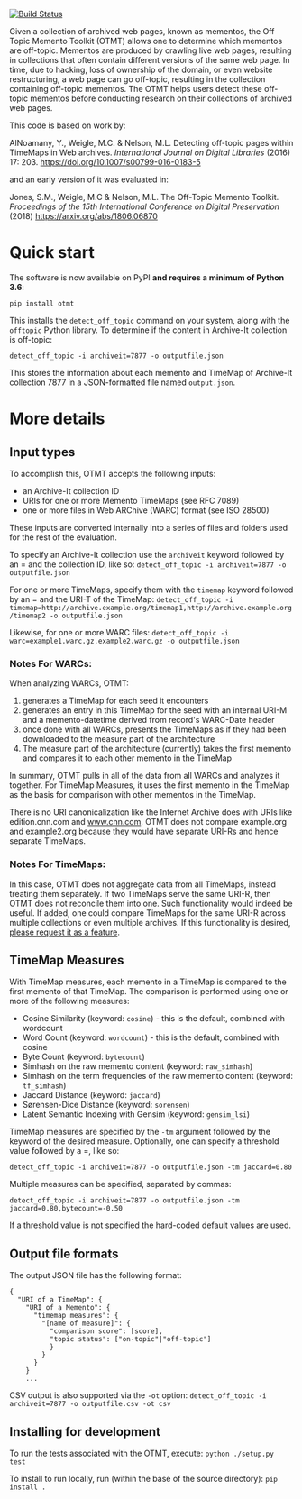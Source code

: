 [![Build Status](https://travis-ci.org/oduwsdl/off-topic-memento-toolkit.svg?branch=master)](https://travis-ci.org/oduwsdl/off-topic-memento-toolkit)

Given a collection of archived web pages, known as mementos, the Off Topic Memento Toolkit (OTMT) allows one to determine which mementos are off-topic. Mementos are produced by crawling live web pages, resulting in collections that often contain different versions of the same web page. In time, due to hacking, loss of ownership of the domain, or even website restructuring, a web page can go off-topic, resulting in the collection containing off-topic mementos. The OTMT helps users detect these off-topic mementos before conducting research on their collections of archived web pages.

This code is based on work by:

AlNoamany, Y., Weigle, M.C. & Nelson, M.L. Detecting off-topic pages within TimeMaps in Web archives. *International Journal on Digital Libraries* (2016) 17: 203. https://doi.org/10.1007/s00799-016-0183-5

and an early version of it was evaluated in:

Jones, S.M., Weigle, M.C & Nelson, M.L. The Off-Topic Memento Toolkit. *Proceedings of the 15th International Conference on Digital Preservation* (2018) https://arxiv.org/abs/1806.06870

# Quick start

The software is now available on PyPI **and requires a minimum of Python 3.6**:

`pip install otmt`

This installs the `detect_off_topic` command on your system, along with the `offtopic` Python library. To determine if the content in Archive-It collection is off-topic:

`detect_off_topic -i archiveit=7877 -o outputfile.json`

This stores the information about each memento and TimeMap of Archive-It collection 7877 in a JSON-formatted file named `output.json`.

# More details

## Input types

To accomplish this, OTMT accepts the following inputs:
* an Archive-It collection ID
* URIs for one or more Memento TimeMaps (see RFC 7089)
* one or more files in Web ARChive (WARC) format (see ISO 28500)

These inputs are converted internally into a series of files and folders used for the rest of the evaluation.

To specify an Archive-It collection use the `archiveit` keyword followed by an = and the collection ID, like so:
`detect_off_topic -i archiveit=7877 -o outputfile.json`

For one or more TimeMaps, specify them with the `timemap` keyword followed by an = and the URI-T of the TimeMap:
`detect_off_topic -i timemap=http://archive.example.org/timemap1,http://archive.example.org/timemap2 -o outputfile.json`

Likewise, for one or more WARC files:
`detect_off_topic -i warc=example1.warc.gz,example2.warc.gz -o outputfile.json`

### Notes For WARCs:
When analyzing WARCs, OTMT:
1. generates a TimeMap for each seed it encounters
2. generates an entry in this TimeMap for the seed with an internal URI-M and a memento-datetime derived from record's WARC-Date header
3. once done with all WARCs, presents the TimeMaps as if they had been downloaded to the measure part of the architecture
4. The measure part of the architecture (currently) takes the first memento and compares it to each other memento in the TimeMap

In summary, OTMT pulls in all of the data from all WARCs and analyzes it together. For TimeMap Measures, it uses the first memento in the TimeMap as the basis for comparison with other mementos in the TimeMap.

There is no URI canonicalization like the Internet Archive does with URIs like edition.cnn.com and www.cnn.com. OTMT does not compare example.org and example2.org because they would have separate URI-Rs and hence separate TimeMaps.

### Notes For TimeMaps:

In this case, OTMT does not aggregate data from all TimeMaps, instead treating them separately. If two TimeMaps serve the same URI-R, then OTMT does not reconcile them into one. Such functionality would indeed be useful. If added, one could compare TimeMaps for the same URI-R across multiple collections or even multiple archives. If this functionality is desired, [please request it as a feature](https://github.com/oduwsdl/off-topic-memento-toolkit/issues).

## TimeMap Measures
With TimeMap measures, each memento in a TimeMap is compared to the first memento of that TimeMap. The comparison is performed using one or more of the following measures:
* Cosine Similarity (keyword: `cosine`) - this is the default, combined with wordcount
* Word Count (keyword: `wordcount`) - this is the default, combined with cosine
* Byte Count (keyword: `bytecount`)
* Simhash on the raw memento content (keyword: `raw_simhash`)
* Simhash on the term frequencies of the raw memento content (keyword: `tf_simhash`)
* Jaccard Distance (keyword: `jaccard`)
* Sørensen-Dice Distance (keyword: `sorensen`)
* Latent Semantic Indexing with Gensim (keyword: `gensim_lsi`)

TimeMap measures are specified by the `-tm` argument followed by the keyword of the desired measure. Optionally, one can specify a threshold value followed by a =, like so:

`detect_off_topic -i archiveit=7877 -o outputfile.json -tm jaccard=0.80`

Multiple measures can be specified, separated by commas:

`detect_off_topic -i archiveit=7877 -o outputfile.json -tm jaccard=0.80,bytecount=-0.50`

If a threshold value is not specified the hard-coded default values are used.

## Output file formats

The output JSON file has the following format:
```
{
  "URI of a TimeMap": {
    "URI of a Memento": {
      "timemap measures": {
        "[name of measure]": {
          "comparison score": [score],
          "topic status": ["on-topic"|"off-topic"]
          }
        }
      }
    }
    ...
```

CSV output is also supported via the `-ot` option:
`detect_off_topic -i archiveit=7877 -o outputfile.csv -ot csv`

## Installing for development

To run the tests associated with the OTMT, execute:
`python ./setup.py test`

To install to run locally, run (within the base of the source directory):
`pip install .`
